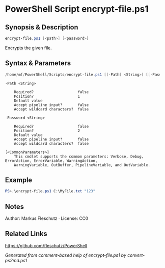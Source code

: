 # PowerShell Script encrypt-file.ps1

## Synopsis & Description
```powershell
encrypt-file.ps1 [<path>] [<password>]
```

Encrypts the given file.

## Syntax & Parameters
```powershell
/home/mf/PowerShell/Scripts/encrypt-file.ps1 [[-Path] <String>] [[-Password] <String>] [<CommonParameters>]
```

```
-Path <String>
    
    Required?                    false
    Position?                    1
    Default value                
    Accept pipeline input?       false
    Accept wildcard characters?  false
```

```
-Password <String>
    
    Required?                    false
    Position?                    2
    Default value                
    Accept pipeline input?       false
    Accept wildcard characters?  false
```

```
[<CommonParameters>]
    This cmdlet supports the common parameters: Verbose, Debug, ErrorAction, ErrorVariable, WarningAction, 
    WarningVariable, OutBuffer, PipelineVariable, and OutVariable.
```

## Example
```powershell
PS>.\encrypt-file.ps1 C:\MyFile.txt "123"
```


## Notes
Author: Markus Fleschutz · License: CC0

## Related Links
https://github.com/fleschutz/PowerShell

*Generated from comment-based help of encrypt-file.ps1 by convert-ps2md.ps1*
